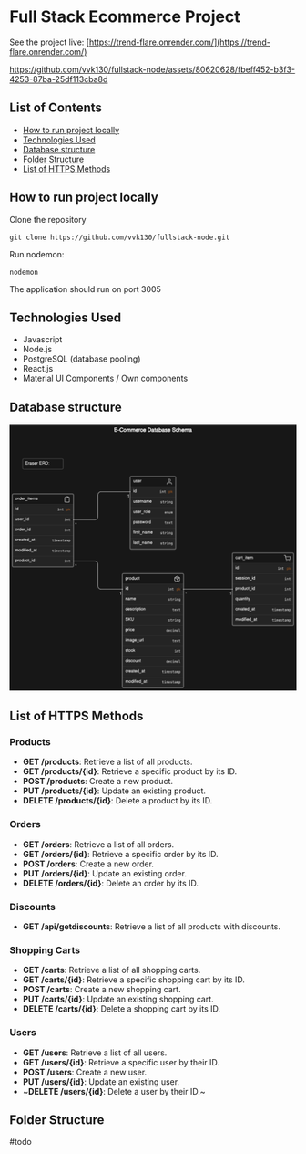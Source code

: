 # Full Stack Ecommerce Project

See the project live: [https://trend-flare.onrender.com/](https://trend-flare.onrender.com/)

https://github.com/vvk130/fullstack-node/assets/80620628/fbeff452-b3f3-4253-87ba-25df113cba8d

## List of Contents

- [How to run project locally](#how-to-run-project-locally)
- [Technologies Used](#technologies-used)
- [Database structure](#database-structure)
- [Folder Structure](#folder-structure)
- [List of HTTPS Methods](#list-of-https-methods)

## How to run project locally

Clone the repository
```
git clone https://github.com/vvk130/fullstack-node.git
```

Run nodemon:
```
nodemon
```
The application should run on port 3005

## Technologies Used

- Javascript
- Node.js
- PostgreSQL (database pooling)
- React.js
- Material UI Components / Own components

## Database structure

![alt text](https://github.com/vvk130/fullstack-node/blob/main/models/database_final2.png)

## List of HTTPS Methods

### Products
- **GET /products**: Retrieve a list of all products.
- **GET /products/{id}**: Retrieve a specific product by its ID.
- **POST /products**: Create a new product.
- **PUT /products/{id}**: Update an existing product.
- **DELETE /products/{id}**: Delete a product by its ID.

### Orders
- **GET /orders**: Retrieve a list of all orders.
- **GET /orders/{id}**: Retrieve a specific order by its ID.
- **POST /orders**: Create a new order.
- **PUT /orders/{id}**: Update an existing order.
- **DELETE /orders/{id}**: Delete an order by its ID.

### Discounts
- **GET /api/getdiscounts**: Retrieve a list of all products with discounts.

### Shopping Carts
- **GET /carts**: Retrieve a list of all shopping carts.
- **GET /carts/{id}**: Retrieve a specific shopping cart by its ID.
- **POST /carts**: Create a new shopping cart.
- **PUT /carts/{id}**: Update an existing shopping cart.
- **DELETE /carts/{id}**: Delete a shopping cart by its ID.

### Users
- **GET /users**: Retrieve a list of all users.
- **GET /users/{id}**: Retrieve a specific user by their ID.
- **POST /users**: Create a new user.
- **PUT /users/{id}**: Update an existing user.
- ~**DELETE /users/{id}**: Delete a user by their ID.~

## Folder Structure

#todo

